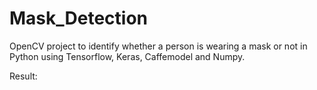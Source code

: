 # Mask_Detection
OpenCV project to identify whether a person is wearing a mask or not in Python using Tensorflow, Keras, Caffemodel and Numpy.

Result:


